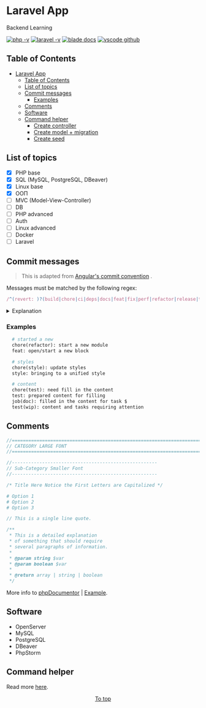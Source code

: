 # Laravel App

Backend Learning

[![php -v](https://img.shields.io/badge/php-7.4-7377ad)](https://www.php.net/manual/en/langref.php)
[![laravel -v](https://img.shields.io/badge/laravel-8-df5b4b)](https://laravel.com/docs/8.x)
[![blade docs](https://img.shields.io/badge/blade-docs-e31c1c)](https://laravel.com/docs/8.x/blade)
[![vscode github](https://img.shields.io/badge/github-dev-000000?logo=github)](https://github.dev/andrejsharapov/laravel-app)

## Table of Contents

- [Laravel App](#laravel-app)
  - [Table of Contents](#table-of-contents)
  - [List of topics](#list-of-topics)
  - [Commit messages](#commit-messages)
    - [Examples](#examples)
  - [Comments](#comments)
  - [Software](#software)
  - [Command helper](#command-helper)
    - [Create controller](#create-controller)
    - [Create model + migration](#create-model--migration)
    - [Create seed](#create-seed)

## List of topics

- [x] PHP base
- [x] SQL (MySQL, PostgreSQL, DBeaver)
- [x] Linux base
- [x] ООП
- [ ] MVC (Model-View-Controller)
- [ ] DB
- [ ] PHP advanced
- [ ] Auth
- [ ] Linux advanced
- [ ] Docker
- [ ] Laravel

## Commit messages

> This is adapted
> from [Angular's commit convention](https://github.com/conventional-changelog/conventional-changelog/tree/master/packages/conventional-changelog-angular)
> .

Messages must be matched by the following regex:

```js
/^(revert: )?(build|chore|ci|deps|docs|feat|fix|perf|refactor|release|test|types|wip|workflow|workspace)(\(.+\))?: .{1,50}/;
```

<details>
  <summary>Explanation</summary>

|          On/Off          | Message   | Description                                                   |
|:------------------------:|-----------|:--------------------------------------------------------------|
| <ul><li>- [ ] </li></ul> | build     | Changes that affect the build system or external dependencies |
| <ul><li>- [x] </li></ul> | chore     | Chore development                                             |
| <ul><li>- [x] </li></ul> | ci        | Changes to our CI configuration files and scripts             |
| <ul><li>- [x] </li></ul> | deps      | Dependencies                                                  |
| <ul><li>- [x] </li></ul> | docs      | Documentation only changes                                    |
| <ul><li>- [x] </li></ul> | feat      | A new feature                                                 |
| <ul><li>- [x] </li></ul> | fix       | A bug fix                                                     |
| <ul><li>- [x] </li></ul> | perf      | A code change that improves performance                       |
| <ul><li>- [x] </li></ul> | refactor  | A code change that neither fixes a bug nor adds a feature     |
| <ul><li>- [ ] </li></ul> | release   | Start or prepare for a new release                            |
| <ul><li>- [x] </li></ul> | test      | Adding missing tests or correcting existing tests             |
| <ul><li>- [ ] </li></ul> | types     | Types                                                         |
| <ul><li>- [x] </li></ul> | wip       | Work in progress                                              |
| <ul><li>- [x] </li></ul> | workflow  | Workflow                                                      |
| <ul><li>- [x] </li></ul> | workspace | Workspace changes                                             |

</details>

### Examples

```apache
  # started a new
  chore(refactor): start a new module
  feat: open/start a new block
```

```apache
  # styles
  chore(style): update styles
  style: bringing to a unified style
```

```apache
  # content
  chore(test): need fill in the content
  test: prepared content for filling
  job(doc): filled in the content for task $
  test(wip): content and tasks requiring attention
```

## Comments

```php
//======================================================================
// CATEGORY LARGE FONT
//======================================================================

//-----------------------------------------------------
// Sub-Category Smaller Font
//-----------------------------------------------------

/* Title Here Notice the First Letters are Capitalized */

# Option 1
# Option 2
# Option 3

// This is a single line quote.
```

```js
/**
 * This is a detailed explanation
 * of something that should require
 * several paragraphs of information.
 *
 * @param string $var
 * @param boolean $var
 *
 * @return array | string | boolean
 */
```

More info
to [phpDocumentor](https://manual.phpdoc.org/HTMLSmartyConverter/HandS/phpDocumentor/tutorial_phpDocumentor.quickstart.pkg.html)
| [Example](https://manual.phpdoc.org/HTMLSmartyConverter/HandS/phpDocumentor/tutorial_sample2.pkg.html).

## Software

- OpenServer
- MySQL
- PostgreSQL
- DBeaver
- PhpStorm

<!--
- Visual Studio Code
    - SQLTools
    - SQL Formatter
    - SQLTools PostgreSQL
    - Comment Anchors
-->

## Command helper

Read more [here](https://github.com/andrejsharapov/laravel-app/tree/master/notes).

<p align="center">
<a href="#laravel-app" title="">To top</a>
</p>
